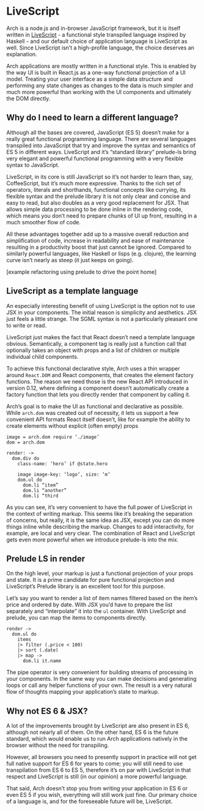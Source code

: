 # LiveScript

Arch is a node.js and in-browser JavaScript framework, but it is itself written in [LiveScript](http://livescript.net/) - a functional style transpiled language inspired by Haskell - and our default choice of application language is LiveScript as well. Since LiveScript isn’t a high-profile language, the choice deserves an explanation.

Arch applications are mostly written in a functional style. This is enabled by the way UI is built in React.js as a one-way functional projection of a UI model. Treating your user interface as a simple data structure and performing any state changes as changes to the data is much simpler and much more powerful than working with the UI components and ultimately the DOM directly.

## Why do I need to learn a different language?

Although all the bases are covered, JavaScript (ES 5) doesn’t make for a really great functional programming language. There are several languages transpiled into JavaScript that try and improve the syntax and semantics of ES 5 in different ways. LiveScript and it’s “standard library” prelude-ls bring very elegant and powerful functional programming with a very flexible syntax to JavaScript.

LiveScript, in its core is still JavaScript so it’s not harder to learn than, say, CoffeeScript, but it’s much more expressive. Thanks to the rich set of operators, literals and shorthands, functional concepts like currying, its flexible syntax and the prelude library it is not only clear and concise and easy to read, but also doubles as a very good replacement for JSX. That allows simple data processing to be done inline in the rendering code, which means you don’t need to prepare chunks of UI up front, resulting in a much smoother flow of code.

All these advantages together add up to a massive overall reduction and simplification of code, increase in readability and ease of maintenance resulting in a productivity boost that just cannot be ignored. Compared to similarly powerful languages, like Haskell or lisps (e.g. clojure), the learning curve isn’t nearly as steep (it just keeps on going).

[example refactoring using prelude to drive the point home]

## LiveScript as a template language

An especially interesting benefit of using LiveScript is the option not to use JSX in your components. The initial reason is simplicity and aesthetics. JSX just feels a little strange. The SGML syntax is not a particularly pleasant one to write or read.

LiveScript just makes the fact that React doesn’t need a template language obvious. Semantically, a component tag is really just a function call that optionally takes an object with props and a list of children or multiple individual child components.

To achieve this functional declarative style, Arch uses a thin wrapper around `React.DOM` and React components, that creates the element factory functions. The reason we need those is the new React API introduced in version 0.12, where defining a component doesn’t automatically create a factory function that lets you directly render that component by calling it.

Arch’s goal is to make the UI as functional and declarative as possible. While `arch.dom` was created out of necessity, it lets us support a few convenient API formats React itself doesn’t, like for example the ability to create elements without explicit (often empty) props

```
image = arch.dom require ‘./image’
dom = arch.dom

render: ->
  dom.div do
    class-name: ‘hero’ if @state.hero

    image image-key: ‘logo’, size: ‘m’
    dom.ul do
      dom.li “item”
      dom.li “another”
      dom.li “third
```

As you can see, it’s very convenient to have the full power of LiveScript in the context of writing markup. This seems like it’s breaking the separation of concerns, but really, it is the same idea as JSX, except you can do more things inline while describing the markup. Changes to add interactivity, for example, are local and very clear. The combination of React and LiveScript gets even more powerful when we introduce prelude-ls into the mix.

## Prelude LS in render

On the high level, your markup is just a functional projection of your props and state. It is a prime candidate for pure functional projection and LiveScript’s Prelude library is an excellent tool for this purpose.

Let’s say you want to render a list of item names filtered based on the item’s price and ordered by date. With JSX you’d have to prepare the list separately and “interpolate” it into the `ul` container. With LiveScript and prelude, you can map the items to components directly.

```
render ->
  dom.ul do
    items
    |> filter (.price < 100)
    |> sort (.date)
    |> map ->
      dom.li it.name
```

The pipe operator is very convenient for building streams of processing in your components. In the same way you can make decisions and generating loops or call any helper functions of your own. The result is a very natural flow of thoughts mapping your application’s state to markup.

## Why not ES 6 & JSX?

A lot of the improvements brought by LiveScript are also present in ES 6, although not nearly all of them. On the other hand, ES 6 is the future standard, which would enable us to run Arch applications natively in the browser without the need for transpiling.

However, all browsers you need to presently support in practice will not get full native support for ES 6 for years to come; you will still need to use transpilation from ES 6 to ES 5, therefore it’s on par with LiveScript in that respect and LiveScript is still (in our opinion) a more powerful language.

That said, Arch doesn’t stop you from writing your application in ES 6 or even ES 5 if you wish, everything will still work just fine. Our primary choice of a language is, and for the foreseeable future will be, LiveScript.
